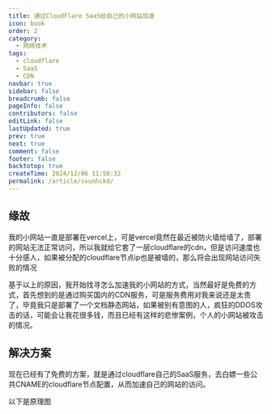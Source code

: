 ```yaml
---
title: 通过CloudFlare SaaS给自己的小网站加速
icon: book
order: 2
category:
  - 网络技术
tags:
  - cloudflare
  - SaaS
  - CDN
navbar: true
sidebar: false
breadcrumb: false
pageInfo: false
contributors: false
editLink: false
lastUpdated: true
prev: true
next: true
comment: false
footer: false
backtotop: true
createTime: 2024/12/06 11:58:32
permalink: /article/svunhckd/
---
```


## 缘故

我的小网站一直是部署在vercel上，可是vercel竟然在最近被防火墙给墙了，部署的网站无法正常访问，所以我就给它套了一层cloudflare的cdn，但是访问速度也十分感人，如果被分配的cloudflare节点ip也是被墙的，那么将会出现网站访问失败的情况

基于以上的原因，我开始找寻怎么加速我的小网站的方式，当然最好是免费的方式，首先想到的是通过购买国内的CDN服务，可是服务费用对我来说还是太贵了，毕竟我只是部署了一个文档静态网站，如果被别有意图的人，疯狂的DDOS攻击的话，可能会让我花很多钱，而且已经有这样的悲惨案例，个人的小网站被攻击的情况。

## 解决方案

现在已经有了免费的方案，就是通过cloudflare自己的SaaS服务，去白嫖一些公共CNAME的cloudflare节点配置，从而加速自己的网站的访问。

以下是原理图


